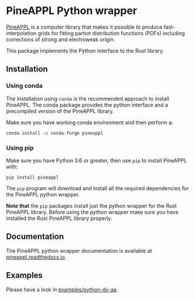 # PineAPPL Python wrapper

[PineAPPL](https://n3pdf.github.io/pineappl/) is a computer library that makes it possible to produce fast-interpolation grids for fitting parton distribution functions (PDFs) including corrections of strong and electroweak origin.

This package implements the Python interface to the Rust library.

## Installation

### Using conda

The installation using `conda` is the recommended approach to install PineAPPL.
The conda package provides the python interface and a precompiled version of the PineAPPL library.

Make sure you have working conda environment and then perform a:
```
conda install -c conda-forge pineappl
```

### Using pip

Make sure you have Python 3.6 or greater, then use `pip` to install PineAPPL with:

```
pip install pineappl
```

The `pip` program will download and install all the required dependencies for the PineAPPL python wrapper.

**Note that** the `pip` packages install just the python wrapper for the Rust PineAPPL library. Before using the python wrapper make sure you have installed the Rust PineAPPL library properly.

## Documentation

The PineAPPL python wrapper documentation is available at [pineappl.readthedocs.io](https://pineappl.readthedocs.io).

## Examples

Please have a look in [examples/python-dy-aa](https://github.com/N3PDF/pineappl/tree/master/examples/python-dy-aa).

